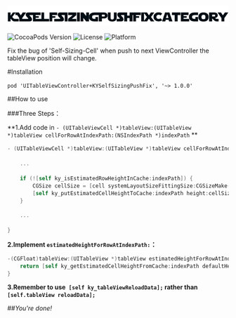 <p align="left" >
  <img src="logo.png" alt="KYSelfSizingPushFixCategory" title="KYSelfSizingPushFixCategory">
</p>


![CocoaPods Version](https://img.shields.io/badge/pod-v1.0.0-brightgreen.svg)
![License](https://img.shields.io/badge/license-MIT-blue.svg)
![Platform](https://img.shields.io/badge/platform-iOS-red.svg)



Fix the bug of 'Self-Sizing-Cell' when push to next ViewController the tableView position will change.


#Installation

`pod 'UITableViewController+KYSelfSizingPushFix', '~> 1.0.0'`


##How to use

###Three Steps：

**1.Add code in `- (UITableViewCell *)tableView:(UITableView *)tableView cellForRowAtIndexPath:(NSIndexPath *)indexPath` **

```objective-c
- (UITableViewCell *)tableView:(UITableView *)tableView cellForRowAtIndexPath:(NSIndexPath *)indexPath {

    ...
    
    if (![self ky_isEstimatedRowHeightInCache:indexPath]) {
        CGSize cellSize = [cell systemLayoutSizeFittingSize:CGSizeMake(self.view.frame.size.width, 0) withHorizontalFittingPriority:1000.0 verticalFittingPriority:50.0];
        [self ky_putEstimatedCellHeightToCache:indexPath height:cellSize.height];
    }
    
    ...

}
```

**2.Implement `estimatedHeightForRowAtIndexPath:`：**

```objective-c
-(CGFloat)tableView:(UITableView *)tableView estimatedHeightForRowAtIndexPath:(NSIndexPath *)indexPath {
    return [self ky_getEstimatedCellHeightFromCache:indexPath defaultHeight:250.0f];
}
```


**3.Remember to use` [self ky_tableViewReloadData];` rather than `[self.tableView reloadData];`**



##*You're done!*
